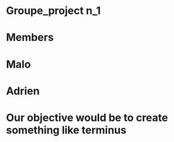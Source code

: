 # Groupe_project n_1
# Members
 # Malo
 # Adrien
# Our objective would be to create something like terminus
